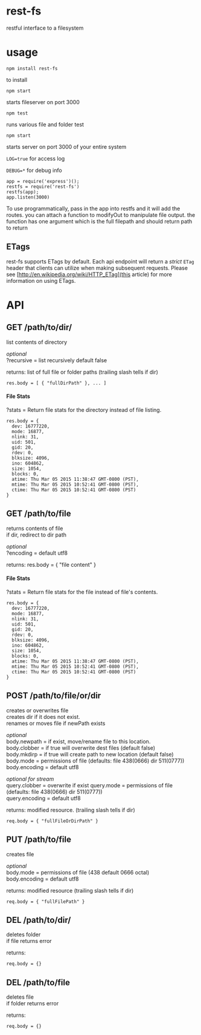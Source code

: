 rest-fs
=====

restful interface to a filesystem

usage
=====
`npm install rest-fs`

to install

`npm start`

starts fileserver on port 3000

`npm test`

runs various file and folder test

`npm start`

starts server on port 3000 of your entire system

`LOG=true`
for access log

`DEBUG=*`
for debug info

```
app = require('express')();
restfs = require('rest-fs')
restfs(app);
app.listen(3000)
```
To use programmatically, pass in the app into restfs and it will add the routes.
you can attach a function to modifyOut to manipulate file output.
the function has one argument which is the full filepath and should return path to return

## ETags


rest-fs supports ETags by default. Each api endpoint will return a *strict* `ETag` header
that clients can utilize when making subsequent requests. Please see
[http://en.wikipedia.org/wiki/HTTP_ETag](this article) for more information on using ETags.


API
===


GET /path/to/dir/
-----------------
  list contents of directory

  *optional*<br>
  ?recursive = list recursively default false

  returns: list of full file or folder paths (trailing slash tells if dir)

  ```
  res.body = [ { "fullDirPath" }, ... ]
  ```

#### File Stats
  ?stats = Return file stats for the directory instead of file listing.

  ```
  res.body = {
    dev: 16777220,
    mode: 16877,
    nlink: 31,
    uid: 501,
    gid: 20,
    rdev: 0,
    blksize: 4096,
    ino: 604862,
    size: 1054,
    blocks: 0,
    atime: Thu Mar 05 2015 11:38:47 GMT-0800 (PST),
    mtime: Thu Mar 05 2015 10:52:41 GMT-0800 (PST),
    ctime: Thu Mar 05 2015 10:52:41 GMT-0800 (PST)
  }
  ```

GET /path/to/file
-----------------
  returns contents of file<br>
  if dir, redirect to dir path

  *optional*<br>
  ?encoding = default utf8

  returns:
  res.body = { "file content" }

#### File Stats
  ?stats = Return file stats for the file instead of file's contents.

  ```
  res.body = {
    dev: 16777220,
    mode: 16877,
    nlink: 31,
    uid: 501,
    gid: 20,
    rdev: 0,
    blksize: 4096,
    ino: 604862,
    size: 1054,
    blocks: 0,
    atime: Thu Mar 05 2015 11:38:47 GMT-0800 (PST),
    mtime: Thu Mar 05 2015 10:52:41 GMT-0800 (PST),
    ctime: Thu Mar 05 2015 10:52:41 GMT-0800 (PST)
  }
  ```

POST /path/to/file/or/dir
-------------------------
  creates or overwrites file<br>
  creates dir if it does not exist.<br>
  renames or moves file if newPath exists<br>

  *optional*<br>
  body.newpath = if exist, move/rename file to this location.<br>
  body.clobber = if true will overwrite dest files (default false)<br>
  body.mkdirp = if true will create path to new location (default false)<br>
  body.mode = permissions of file (defaults: file 438(0666) dir 511(0777))<br>
  body.encoding = default utf8

  *optional for stream*<br>
  query.clobber = overwrite if exist
  query.mode = permissions of file (defaults: file 438(0666) dir 511(0777))<br>
  query.encoding = default utf8

  returns: modified resource. (trailing slash tells if dir)
  ```
  req.body = { "fullFileOrDirPath" }
  ```

PUT /path/to/file
-----------------
  creates file

  *optional*<br>
  body.mode = permissions of file (438 default 0666 octal)<br>
  body.encoding = default utf8

  returns: modified resource (trailing slash tells if dir)
  ```
  req.body = { "fullFilePath" }
  ```

DEL /path/to/dir/
-----------------
  deletes folder<br>
  if file returns error

  returns:
  ```
  req.body = {}
  ```

DEL /path/to/file
-----------------
  deletes file<br>
  if folder returns error

  returns:
  ```
  req.body = {}
  ```
